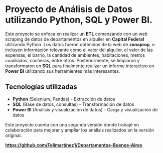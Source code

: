 # Proyecto de Análisis de Datos utilizando Python, SQL y Power BI.

Este proyecto se enfoca en realizar un **ETL** comenzando con un web scraping de datos de departamentos en alquiler en **Capital Federal** utilizando Python. Los datos fueron obtenidos de la web de **zonaprop**, e incluyen información relevante como el valor del alquiler, el valor de las expensas, el barrio, la cantidad de ambientes, habitaciones, metros cuadrados, cocheras, entre otros. Posteriormente, se limpiaron y transformaron en **SQL** para finalmente realizar un informe interactivo en **Power BI** utilizando sus herramientes más interesantes.

## Tecnologías utilizadas

- **Python** (Selenium, Pandas) - Extracción de datos
- **SQL** (Base de datos, consultas) - Transformación de datos
- **Power BI** (Análisis y visualización de datos) - Carga y visualización de datos


Este proyecto cuenta con una segunda versión donde trabajé en colaboración para mejorar y ampliar los análisis realizados en la versión original.

**https://github.com/Felimartinez1/Departamentos-Buenos-Aires**
